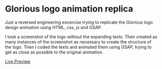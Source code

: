 # Glorious logo animation replica

Just a reversed engineering excercise trying to replicate the Glorious logo design animation using HTML, css, js and GSAP.

I took a screenshot of the logo without the expanding texts. Then created as many instances of the screenshot as necessary to create the structure of the logo.
Then I coded the texts and animated them using GSAP, trying to get as close as possible to the original animation.

[Live Preview](https://vanillapixel.github.io/glorious/)
